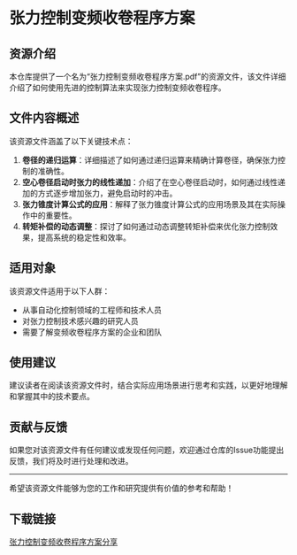 # 张力控制变频收卷程序方案

## 资源介绍

本仓库提供了一个名为“张力控制变频收卷程序方案.pdf”的资源文件，该文件详细介绍了如何使用先进的控制算法来实现张力控制变频收卷程序。

## 文件内容概述

该资源文件涵盖了以下关键技术点：

1. **卷径的递归运算**：详细描述了如何通过递归运算来精确计算卷径，确保张力控制的准确性。
2. **空心卷径启动时张力的线性递加**：介绍了在空心卷径启动时，如何通过线性递加的方式逐步增加张力，避免启动时的冲击。
3. **张力锥度计算公式的应用**：解释了张力锥度计算公式的应用场景及其在实际操作中的重要性。
4. **转矩补偿的动态调整**：探讨了如何通过动态调整转矩补偿来优化张力控制效果，提高系统的稳定性和效率。

## 适用对象

该资源文件适用于以下人群：

- 从事自动化控制领域的工程师和技术人员
- 对张力控制技术感兴趣的研究人员
- 需要了解变频收卷程序方案的企业和团队

## 使用建议

建议读者在阅读该资源文件时，结合实际应用场景进行思考和实践，以更好地理解和掌握其中的技术要点。

## 贡献与反馈

如果您对该资源文件有任何建议或发现任何问题，欢迎通过仓库的Issue功能提出反馈，我们将及时进行处理和改进。

---

希望该资源文件能够为您的工作和研究提供有价值的参考和帮助！

## 下载链接

[张力控制变频收卷程序方案分享](https://pan.quark.cn/s/3fdabd1ce918)